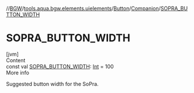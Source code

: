 //[BGW](../../../../index.md)/[tools.aqua.bgw.elements.uielements](../../index.md)/[Button](../index.md)/[Companion](index.md)/[SOPRA_BUTTON_WIDTH](-s-o-p-r-a_-b-u-t-t-o-n_-w-i-d-t-h.md)



# SOPRA_BUTTON_WIDTH  
[jvm]  
Content  
const val [SOPRA_BUTTON_WIDTH](-s-o-p-r-a_-b-u-t-t-o-n_-w-i-d-t-h.md): [Int](https://kotlinlang.org/api/latest/jvm/stdlib/kotlin/-int/index.html) = 100  
More info  


Suggested button width for the SoPra.

  



